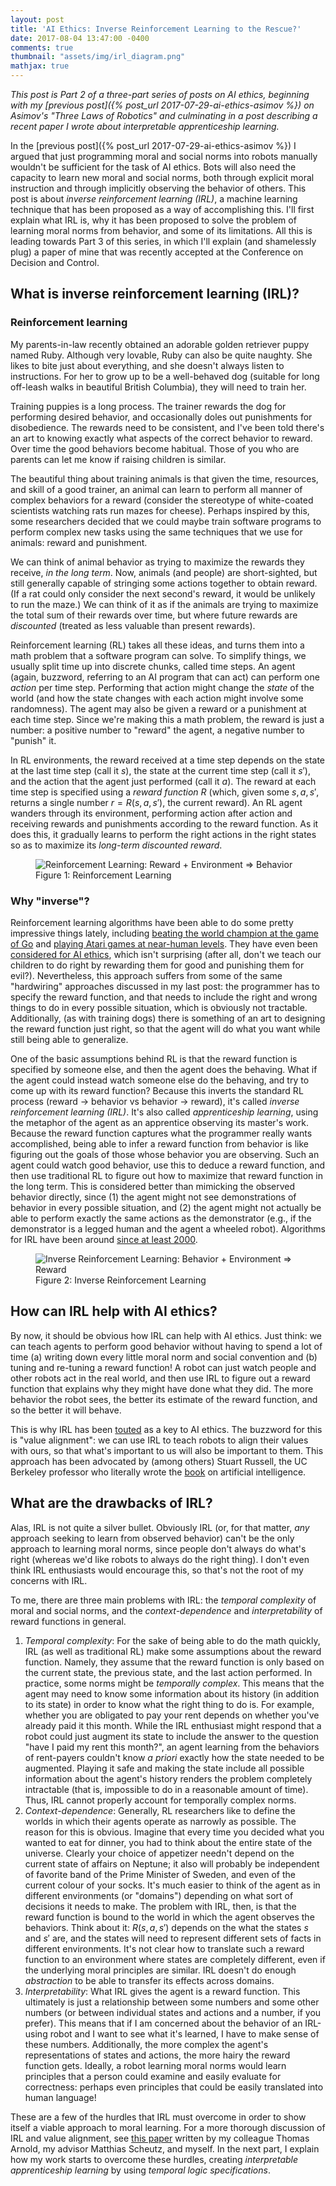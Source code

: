 ```yaml
---
layout: post
title: 'AI Ethics: Inverse Reinforcement Learning to the Rescue?'
date: 2017-08-04 13:47:00 -0400
comments: true
thumbnail: "assets/img/irl_diagram.png"
mathjax: true
---
```

_This post is Part 2 of a three-part series of posts on AI ethics, beginning with my [previous post]({% post_url 2017-07-29-ai-ethics-asimov %}) on Asimov's "Three Laws of Robotics" and culminating in a post describing a recent paper I wrote about interpretable apprenticeship learning._

In the [previous post]({% post_url 2017-07-29-ai-ethics-asimov %}) I argued that just programming moral and social norms into robots manually wouldn't be sufficient for the task of AI ethics.  Bots will also need the capacity to learn new moral and social norms, both through explicit moral instruction and through implicitly observing the behavior of others.  This post is about  _inverse reinforcement learning (IRL)_, a machine learning technique that has been proposed as a way of accomplishing this.  I'll first explain what IRL is, why it has been proposed to solve the problem of learning moral norms from behavior, and some of its limitations.  All this is leading towards Part 3 of this series, in which I'll explain (and shamelessly plug) a paper of mine that was recently accepted at the Conference on Decision and Control.

## What is inverse reinforcement learning (IRL)?

### Reinforcement learning

My parents-in-law recently obtained an adorable golden retriever puppy named Ruby.  Although very lovable, Ruby can also be quite naughty.  She likes to bite just about everything, and she doesn't always listen to instructions.  For her to grow up to be a well-behaved dog (suitable for long off-leash walks in beautiful British Columbia),  they will need to train her.

Training puppies is a long process.  The trainer rewards the dog for performing desired behavior, and occasionally doles out punishments for disobedience.  The rewards need to be consistent, and I've been told there's an art to knowing exactly what aspects of the correct behavior to reward.  Over time the good behaviors become habitual.  Those of you who are parents can let me know if raising children is similar.

The beautiful thing about training animals is that given the time, resources, and skill of a good trainer, an animal can learn to perform all manner of complex behaviors for a reward (consider the stereotype of white-coated scientists watching rats run mazes for cheese).  Perhaps inspired by this, some researchers decided that we could maybe train software programs to perform complex new tasks using the same techniques that we use for animals: reward and punishment.

We can think of animal behavior as trying to maximize the rewards they receive, _in the long term_.  Now, animals (and people) are short-sighted, but still generally capable of stringing some actions together to obtain reward. (If a rat could only consider the next second's reward, it would be unlikely to run the maze.)  We can think of it as if the animals are trying to maximize the total sum of their rewards over time, but where future rewards are _discounted_ (treated as less valuable than present rewards).

Reinforcement learning (RL) takes all these ideas, and turns them into a math problem that a software program can solve.  To simplify things, we usually split time up into discrete chunks, called time steps.  An agent (again, buzzword, referring to an AI program that can act) can perform one _action_ per time step.  Performing that action might change the _state_ of the world (and how the state changes with each action might involve some randomness).  The agent may also be given a reward or a punishment at each time step.  Since we're making this a math problem, the reward is just a number: a positive number to "reward" the agent, a negative number to "punish" it.

In RL environments, the reward received at a time step depends on the state at the last time step (call it $s$), the state at the current time step (call it $s'$), and the action that the agent just performed (call it $a$). The reward at each time step is specified using a _reward function_ $R$ (which, given some $s,a,s'$, returns a single number $r = R(s,a,s')$, the current reward).  An RL agent wanders through its environment, performing action after action and receiving rewards and punishments according to the reward function.  As it does this, it gradually learns to perform the right actions in the right states so as to maximize its _long-term discounted reward_.

<figure>
<img src="{% link /assets/img/rl_diagram.png %}" title="Reinforcement Learning" class="post-image" alt="Reinforcement Learning: Reward + Environment => Behavior" />
<figcaption>Figure 1: Reinforcement Learning</figcaption>
</figure>

### Why "inverse"?

Reinforcement learning algorithms have been able to do some pretty impressive things lately, including [beating the world champion at the game of Go](https://deepmind.com/research/alphago/) and [playing Atari games at near-human levels](https://deepmind.com/research/publications/playing-atari-deep-reinforcement-learning/).  They have even been [considered for AI ethics](https://pdfs.semanticscholar.org/4f3b/3459cd39ef417966b9859dfd69659327d99a.pdf), which isn't surprising (after all, don't we teach our children to do right by rewarding them for good and punishing them for evil?).  Nevertheless, this approach suffers from some of the same "hardwiring" approaches discussed in my last post: the programmer has to specify the reward function, and that needs to include the right and wrong things to do in every possible situation, which is obviously not tractable.  Additionally, (as with training dogs) there is something of an art to designing the reward function just right, so that the agent will do what you want while still being able to generalize.

One of the basic assumptions behind RL is that the reward function is specified by someone else, and then the agent does the behaving.  What if the agent could instead watch someone else do the behaving, and try to come up with its reward function?  Because this inverts the standard RL process (reward -> behavior vs behavior -> reward), it's called _inverse reinforcement learning (IRL)_.  It's also called _apprenticeship learning_, using the metaphor of the agent as an apprentice observing its master's work. Because the reward function captures what the programmer really wants accomplished, being able to infer a reward function from behavior is like figuring out the goals of those whose behavior you are observing.  Such an agent could watch good behavior, use this to deduce a reward function, and then use traditional RL to figure out how to maximize that reward function in the long term.  This is considered better than mimicking the observed behavior directly, since (1) the agent might not see demonstrations of behavior in every possible situation, and (2) the agent might not actually be able to perform exactly the same actions as the demonstrator (e.g., if the demonstrator is a legged human and the agent a wheeled robot).  Algorithms for IRL have been around [since at least 2000](https://people.eecs.berkeley.edu/~russell/papers/ml00-irl.pdf).


<figure>
<img src="{% link /assets/img/irl_diagram.png %}" title="Inverse Reinforcement Learning" class="post-image" alt="Inverse Reinforcement Learning: Behavior + Environment => Reward" />
<figcaption>Figure 2: Inverse Reinforcement Learning</figcaption>
</figure>

## How can IRL help with AI ethics?

By now, it should be obvious how IRL can help with AI ethics.  Just think: we can teach agents to perform good behavior without having to spend a lot of time (a) writing down every little moral norm and social convention and (b) tuning and re-tuning a reward function!  A robot can just watch people and other robots act in the real world, and then use IRL to figure out a reward function that explains why they might have done what they did.  The more behavior the robot sees, the better its estimate of the reward function, and so the better it will behave.

This is why IRL has been [touted](https://arxiv.org/abs/1606.03137) as a key to AI ethics.  The buzzword for this is "value alignment": we can use IRL to teach robots to align their values with ours, so that what's important to us will also be important to them.  This approach has been advocated by (among others) Stuart Russell, the UC Berkeley professor who literally wrote the [book](http://aima.cs.berkeley.edu/) on artificial intelligence.

## What are the drawbacks of IRL?

Alas, IRL is not quite a silver bullet.  Obviously IRL (or, for that matter, _any_ approach seeking to learn from observed behavior) can't be the only approach to learning moral norms, since people don't always do what's right (whereas we'd like robots to always do the right thing).  I don't even think IRL enthusiasts would encourage this, so that's not the root of my concerns with IRL.

To me, there are three main problems with IRL: the _temporal complexity_ of moral and social norms, and the _context-dependence_ and _interpretability_ of reward functions in general.

1. _Temporal complexity_: For the sake of being able to do the math quickly, IRL (as well as traditional RL) make some assumptions about the reward function.  Namely, they assume that the reward function is only based on the current state, the previous state, and the last action performed.  In practice, some norms might be _temporally complex_.  This means that the agent may need to know some information about its history (in addition to its state) in order to know what the right thing to do is. For example, whether you are obligated to pay your rent depends on whether you've already paid it this month.  While the IRL enthusiast might respond that a robot could just augment its state to include the answer to the question "have I paid my rent this month?", an agent learning from the behaviors of rent-payers couldn't know _a priori_ exactly how the state needed to be augmented.  Playing it safe and making the state include all possible information about the agent's history renders the problem completely intractable (that is, impossible to do in a reasonable amount of time).  Thus, IRL cannot properly account for temporally complex norms.
2. _Context-dependence_: Generally, RL researchers like to define the worlds in which their agents operate as narrowly as possible.  The reason for this is obvious.  Imagine that every time you decided what you wanted to eat for dinner, you had to think about the entire state of the universe.  Clearly your choice of appetizer needn't depend on the current state of affairs on Neptune; it also will probably be independent of favorite band of the Prime Minister of Sweden, and even of the current colour of your socks.  It's much easier to think of the agent as in different environments (or "domains") depending on what sort of decisions it needs to make.  The problem with IRL, then, is that the reward function is bound to the world in which the agent observes the behaviors.  Think about it: $R(s,a,s')$ depends on the what the states $s$ and $s'$ are, and the states will need to represent different sets of facts in different environments.  It's not clear how to translate such a reward function to an environment where states are completely different, even if the underlying moral principles are similar.  IRL doesn't do enough _abstraction_ to be able to transfer its effects across domains.
3. _Interpretability_: What IRL gives the agent is a reward function.  This ultimately is just a relationship between some numbers and some other numbers (or between individual states and actions and a number, if you prefer).  This means that if I am concerned about the behavior of an IRL-using robot and I want to see what it's learned, I have to make sense of these numbers.  Additionally, the more complex the agent's representations of states and actions, the more hairy the reward function gets.  Ideally, a robot learning moral norms would learn principles that a person could examine and easily evaluate for correctness: perhaps even principles that could be easily translated into human language!

These are a few of the hurdles that IRL must overcome in order to show itself a viable approach to moral learning.  For a more thorough discussion of IRL and value alignment, see [this paper](https://hrilab.tufts.edu/publications/aaai17-alignment.pdf) written by my colleague Thomas Arnold, my advisor Matthias Scheutz, and myself.  In the next part, I explain how my work starts to overcome these hurdles, creating _interpretable apprenticeship learning_ by using _temporal logic specifications_.